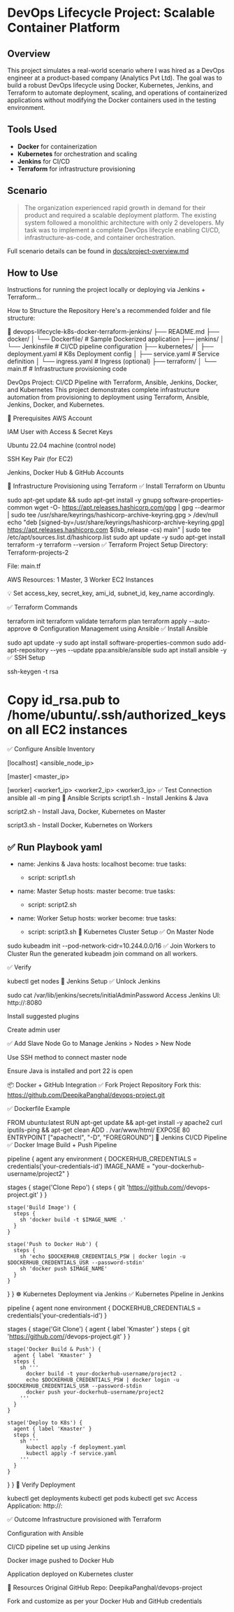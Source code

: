 # DevOps Lifecycle Project: Scalable Container Platform

## Overview

This project simulates a real-world scenario where I was hired as a DevOps engineer at a product-based company (Analytics Pvt Ltd). The goal was to build a robust DevOps lifecycle using Docker, Kubernetes, Jenkins, and Terraform to automate deployment, scaling, and operations of containerized applications without modifying the Docker containers used in the testing environment.

## Tools Used
- **Docker** for containerization
- **Kubernetes** for orchestration and scaling
- **Jenkins** for CI/CD
- **Terraform** for infrastructure provisioning

## Scenario

> The organization experienced rapid growth in demand for their product and required a scalable deployment platform. The existing system followed a monolithic architecture with only 2 developers. My task was to implement a complete DevOps lifecycle enabling CI/CD, infrastructure-as-code, and container orchestration.

Full scenario details can be found in [docs/project-overview.md](docs/project-overview.md)

## How to Use

Instructions for running the project locally or deploying via Jenkins + Terraform...

How to Structure the Repository
Here's a recommended folder and file structure:

📁 devops-lifecycle-k8s-docker-terraform-jenkins/
├── README.md
├── docker/
│   └── Dockerfile/             # Sample Dockerized application
├── jenkins/
│   └── Jenkinsfile             # CI/CD pipeline configuration
├── kubernetes/
│   ├── deployment.yaml         # K8s Deployment config
│   ├── service.yaml            # Service definition
│   └── ingress.yaml            # Ingress (optional)
├── terraform/
│   └── main.tf                 # Infrastructure provisioning code










DevOps Project: CI/CD Pipeline with Terraform, Ansible, Jenkins, Docker, and Kubernetes
This project demonstrates complete infrastructure automation from provisioning to deployment using Terraform, Ansible, Jenkins, Docker, and Kubernetes.

📌 Prerequisites
AWS Account

IAM User with Access & Secret Keys

Ubuntu 22.04 machine (control node)

SSH Key Pair (for EC2)

Jenkins, Docker Hub & GitHub Accounts

🧱 Infrastructure Provisioning using Terraform
✅ Install Terraform on Ubuntu

sudo apt-get update && sudo apt-get install -y gnupg software-properties-common
wget -O- https://apt.releases.hashicorp.com/gpg | gpg --dearmor | sudo tee /usr/share/keyrings/hashicorp-archive-keyring.gpg > /dev/null
echo "deb [signed-by=/usr/share/keyrings/hashicorp-archive-keyring.gpg] https://apt.releases.hashicorp.com $(lsb_release -cs) main" | sudo tee /etc/apt/sources.list.d/hashicorp.list
sudo apt update -y
sudo apt-get install terraform -y
terraform --version
✅ Terraform Project Setup
Directory: Terraform-projects-2

File: main.tf

AWS Resources: 1 Master, 3 Worker EC2 Instances

💡 Set access_key, secret_key, ami_id, subnet_id, key_name accordingly.

✅ Terraform Commands

terraform init
terraform validate
terraform plan
terraform apply --auto-approve
⚙️ Configuration Management using Ansible
✅ Install Ansible

sudo apt update -y
sudo apt install software-properties-common
sudo add-apt-repository --yes --update ppa:ansible/ansible
sudo apt install ansible -y
✅ SSH Setup

ssh-keygen -t rsa
# Copy id_rsa.pub to /home/ubuntu/.ssh/authorized_keys on all EC2 instances
✅ Configure Ansible Inventory

[localhost]
<ansible_node_ip>

[master]
<master_ip>

[worker]
<worker1_ip>
<worker2_ip>
<worker3_ip>
✅ Test Connection
ansible all -m ping
🧾 Ansible Scripts
script1.sh - Install Jenkins & Java

script2.sh - Install Java, Docker, Kubernetes on Master

script3.sh - Install Docker, Kubernetes on Workers

✅ Run Playbook
yaml
---
- name: Jenkins & Java
  hosts: localhost
  become: true
  tasks:
    - script: script1.sh

- name: Master Setup
  hosts: master
  become: true
  tasks:
    - script: script2.sh

- name: Worker Setup
  hosts: worker
  become: true
  tasks:
    - script: script3.sh
🔧 Kubernetes Cluster Setup
✅ On Master Node

sudo kubeadm init --pod-network-cidr=10.244.0.0/16
✅ Join Workers to Cluster
Run the generated kubeadm join command on all workers.

✅ Verify

kubectl get nodes
🧰 Jenkins Setup
✅ Unlock Jenkins

sudo cat /var/lib/jenkins/secrets/initialAdminPassword
Access Jenkins UI: http://<your-ip>:8080

Install suggested plugins

Create admin user

✅ Add Slave Node
Go to Manage Jenkins > Nodes > New Node

Use SSH method to connect master node

Ensure Java is installed and port 22 is open

📦 Docker + GitHub Integration
✅ Fork Project Repository
Fork this: https://github.com/DeepikaPanghal/devops-project.git

✅ Dockerfile Example

FROM ubuntu:latest
RUN apt-get update && apt-get install -y apache2 curl iputils-ping && apt-get clean
ADD . /var/www/html/
EXPOSE 80
ENTRYPOINT ["apachectl", "-D", "FOREGROUND"]
🔁 Jenkins CI/CD Pipeline
✅ Docker Image Build + Push Pipeline

pipeline {
  agent any
  environment {
    DOCKERHUB_CREDENTIALS = credentials('your-credentials-id')
    IMAGE_NAME = "your-dockerhub-username/project2"
  }

  stages {
    stage('Clone Repo') {
      steps {
        git 'https://github.com/<your-username>/devops-project.git'
      }
    }

    stage('Build Image') {
      steps {
        sh 'docker build -t $IMAGE_NAME .'
      }
    }

    stage('Push to Docker Hub') {
      steps {
        sh 'echo $DOCKERHUB_CREDENTIALS_PSW | docker login -u $DOCKERHUB_CREDENTIALS_USR --password-stdin'
        sh 'docker push $IMAGE_NAME'
      }
    }
  }
}
☸️ Kubernetes Deployment via Jenkins
✅ Kubernetes Pipeline in Jenkins

pipeline {
  agent none
  environment {
    DOCKERHUB_CREDENTIALS = credentials('your-credentials-id')
  }

  stages {
    stage('Git Clone') {
      agent { label 'Kmaster' }
      steps {
        git 'https://github.com/<your-username>/devops-project.git'
      }
    }

    stage('Docker Build & Push') {
      agent { label 'Kmaster' }
      steps {
        sh '''
          docker build -t your-dockerhub-username/project2 .
          echo $DOCKERHUB_CREDENTIALS_PSW | docker login -u $DOCKERHUB_CREDENTIALS_USR --password-stdin
          docker push your-dockerhub-username/project2
        '''
      }
    }

    stage('Deploy to K8s') {
      agent { label 'Kmaster' }
      steps {
        sh '''
          kubectl apply -f deployment.yaml
          kubectl apply -f service.yaml
        '''
      }
    }
  }
}
🧪 Verify Deployment

kubectl get deployments
kubectl get pods
kubectl get svc
Access Application: http://<node-ip>:<node-port>

✅ Outcome
Infrastructure provisioned with Terraform

Configuration with Ansible

CI/CD pipeline set up using Jenkins

Docker image pushed to Docker Hub

Application deployed on Kubernetes cluster

🔗 Resources
Original GitHub Repo: DeepikaPanghal/devops-project

Fork and customize as per your Docker Hub and GitHub credentials
